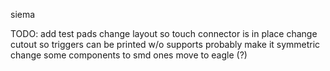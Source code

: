 siema

TODO:
add test pads
change layout so touch connector is in place
change cutout so triggers can be printed w/o supports
probably make it symmetric
change some components to smd ones
move to eagle (?)
